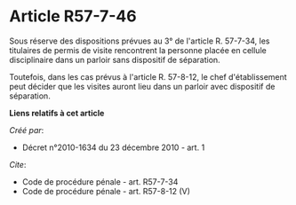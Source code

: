 # Article R57-7-46

Sous réserve des dispositions prévues au 3° de l'article R. 57-7-34, les titulaires de permis de visite rencontrent la
personne placée en cellule disciplinaire dans un parloir sans dispositif de séparation. 

Toutefois, dans les cas prévus à l'article R. 57-8-12, le chef d'établissement peut décider que les visites auront lieu dans
un parloir avec dispositif de séparation.

**Liens relatifs à cet article**

_Créé par_:

  - Décret n°2010-1634 du 23 décembre 2010 - art. 1

_Cite_:

  - Code de procédure pénale - art. R57-7-34
  - Code de procédure pénale - art. R57-8-12 (V)
